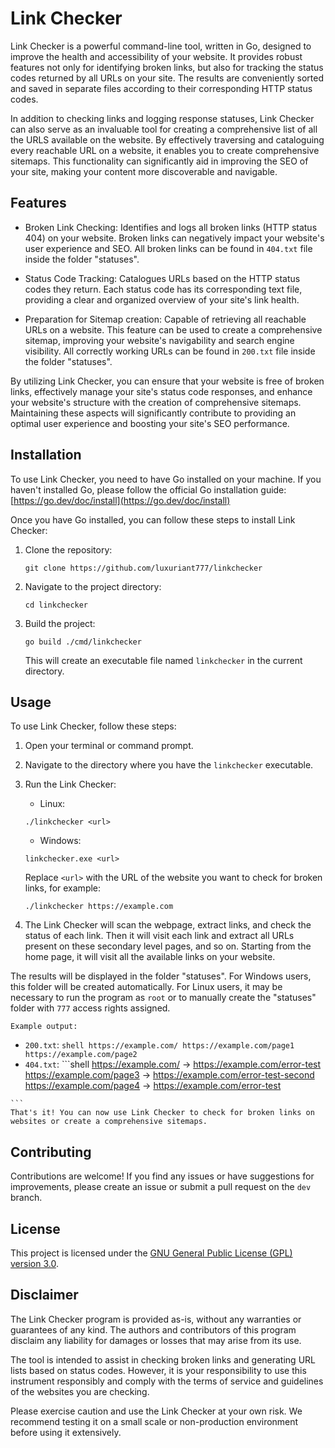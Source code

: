 # Link Checker
Link Checker is a powerful command-line tool, written in Go, designed to improve the health and accessibility
of your website. It provides robust features not only for identifying broken links, but also for tracking the
status codes returned by all URLs on your site. The results are conveniently sorted and saved in separate files
according to their corresponding HTTP status codes.

In addition to checking links and logging response statuses, Link Checker can also serve as an invaluable tool
for creating a comprehensive list of all the URLS available on the website. By effectively traversing and 
cataloguing every reachable URL on a website, it enables you to create comprehensive sitemaps. This functionality
can significantly aid in improving the SEO of your site, making your content more discoverable and navigable.

## Features
- Broken Link Checking: Identifies and logs all broken links (HTTP status 404) on your website. Broken links
can negatively impact your website's user experience and SEO. All broken links can be found in `404.txt` file inside
the folder "statuses".

- Status Code Tracking: Catalogues URLs based on the HTTP status codes they return. Each status code has its
corresponding text file, providing a clear and organized overview of your site's link health.

- Preparation for Sitemap creation: Capable of retrieving all reachable URLs on a website. This feature can be
used to create a comprehensive sitemap, improving your website's navigability and search engine visibility. All 
correctly working URLs can be found in `200.txt` file inside the folder "statuses".

By utilizing Link Checker, you can ensure that your website is free of broken links, effectively manage your
site's status code responses, and enhance your website's structure with the creation of comprehensive sitemaps.
Maintaining these aspects will significantly contribute to providing an optimal user experience and boosting your
site's SEO performance.

## Installation
To use Link Checker, you need to have Go installed on your machine. If you haven't installed Go, please follow the
official Go installation guide: [https://go.dev/doc/install](https://go.dev/doc/install)

Once you have Go installed, you can follow these steps to install Link Checker:

1. Clone the repository:
   ```shell
   git clone https://github.com/luxuriant777/linkchecker
   ```
2. Navigate to the project directory:
    ```shell
    cd linkchecker
    ```
3. Build the project:
    ```shell
    go build ./cmd/linkchecker
    ```
   This will create an executable file named `linkchecker` in the current directory.

## Usage
To use Link Checker, follow these steps:

1. Open your terminal or command prompt.

2. Navigate to the directory where you have the `linkchecker` executable.

3. Run the Link Checker:
   - Linux:
    ```shell
    ./linkchecker <url>
    ```
   - Windows:
    ```shell
    linkchecker.exe <url>
    ```
   Replace `<url>` with the URL of the website you want to check for broken links, for example:
    ```shell
    ./linkchecker https://example.com
    ```

4. The Link Checker will scan the webpage, extract links, and check the status of each link. Then
it will visit each link and extract all URLs present on these secondary level pages, and so on. 
Starting from the home page, it will visit all the available links on your website.

The results will be displayed in the folder "statuses". For Windows users, this folder will
be created automatically. For Linux users, it may be necessary to run the program as `root` or
to manually create the "statuses" folder with `777` access rights assigned.

    Example output:
   - `200.txt`:
    ```shell
    https://example.com/
    https://example.com/page1
    https://example.com/page2
    ```
   - `404.txt`:
    ```shell
   https://example.com/ -> https://example.com/error-test
   https://example.com/page3 -> https://example.com/error-test-second
   https://example.com/page4 -> https://example.com/error-test

    ```
    That's it! You can now use Link Checker to check for broken links on websites or create a comprehensive sitemaps.

## Contributing
Contributions are welcome! If you find any issues or have suggestions for improvements, please create an issue 
or submit a pull request on the `dev` branch.

## License

This project is licensed under the
[GNU General Public License (GPL) version 3.0](https://www.gnu.org/licenses/gpl-3.0.en.html).

## Disclaimer
The Link Checker program is provided as-is, without any warranties or guarantees of any kind. The authors and
contributors of this program disclaim any liability for damages or losses that may arise from its use.

The tool is intended to assist in checking broken links and generating URL lists based on status codes. 
However, it is your responsibility to use this instrument responsibly and comply with the terms of service and 
guidelines of the websites you are checking.

Please exercise caution and use the Link Checker at your own risk. We recommend testing it on a small
scale or non-production environment before using it extensively. 
